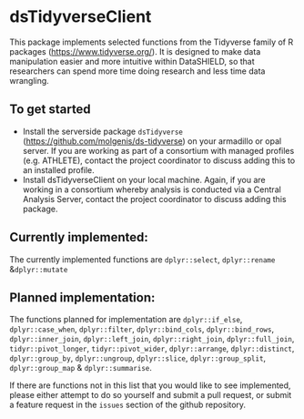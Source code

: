 # dsTidyverseClient
This package implements selected functions from the Tidyverse family of R packages (https://www.tidyverse.org/).
It is designed to make data manipulation easier and more intuitive within DataSHIELD, so that researchers
can spend more time doing research and less time data wrangling.

## To get started
- Install the serverside package `dsTidyverse` (https://github.com/molgenis/ds-tidyverse) on your 
armadillo or opal server. If you are working as part of a consortium with managed profiles 
(e.g. ATHLETE), contact the project coordinator to discuss adding this to an installed profile.
- Install dsTidyverseClient on your local machine. Again, if you are working in a consortium whereby analysis is conducted via a Central Analysis Server, contact the project coordinator to discuss adding this package.

## Currently implemented:
The currently implemented functions are `dplyr::select`, `dplyr::rename` &`dplyr::mutate`

## Planned implementation:
The functions planned for implementation are `dplyr::if_else`, `dplyr::case_when`, `dplyr::filter`, 
`dplyr::bind_cols`, `dplyr::bind_rows`, `dplyr::inner_join`, `dplyr::left_join`, `dplyr::right_join`,
`dplyr::full_join`, `tidyr::pivot_longer`, `tidyr::pivot_wider`, `dplyr::arrange`, `dplyr::distinct`, 
`dplyr::group_by`, `dplyr::ungroup`, `dplyr::slice`, `dplyr::group_split`, `dplyr::group_map` & 
`dplyr::summarise`.

If there are functions not in this list that you would like to see implemented, please either attempt 
to do so yourself and submit a pull request, or submit a feature request in the `issues` section of
the github repository.
